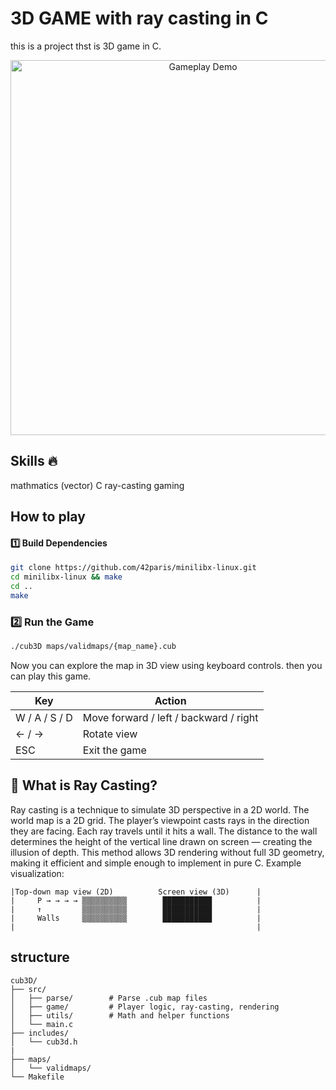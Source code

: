 # 3D GAME with ray casting in C

this is a project thst is 3D game in C.

<p align="center">
  <img src="https://github.com/Hen00af/Cub3D/blob/main/doc/gifs/Screencast%20from%2010-22-2025%2008-03-55%20AM%20(1).gif" alt="Gameplay Demo" width="600">
</p>

## Skills 🔥
mathmatics (vector)
C
ray-casting
gaming

## How to play
#### 1️⃣ Build Dependencies
```sh
git clone https://github.com/42paris/minilibx-linux.git
cd minilibx-linux && make
cd ..
make
```

### 2️⃣ Run the Game
```sh
./cub3D maps/validmaps/{map_name}.cub
```

Now you can explore the map in 3D view using keyboard controls.
then you can play this game.

| Key           | Action                                 |
| ------------- | -------------------------------------- |
| W / A / S / D | Move forward / left / backward / right |
| ← / →         | Rotate view                            |
| ESC           | Exit the game                          |

## 🧩 What is Ray Casting?

Ray casting is a technique to simulate 3D perspective in a 2D world.
The world map is a 2D grid.
The player’s viewpoint casts rays in the direction they are facing.
Each ray travels until it hits a wall.
The distance to the wall determines the height of the vertical line drawn on screen — creating the illusion of depth.
This method allows 3D rendering without full 3D geometry, making it efficient and simple enough to implement in pure C.
Example visualization:
```
|Top-down map view (2D)          Screen view (3D)      |
|     P → → → → ▒▒▒▒▒▒▒▒▒▒        ███████████          |
|     ↑         ▒▒▒▒▒▒▒▒▒▒        ███████████          |
|     Walls     ▒▒▒▒▒▒▒▒▒▒        ███████████          |
|                                                      |
```
## structure
```
cub3D/
├── src/
│   ├── parse/        # Parse .cub map files
│   ├── game/         # Player logic, ray-casting, rendering
│   ├── utils/        # Math and helper functions
│   └── main.c
├── includes/
│   └── cub3d.h
|
├── maps/
│   └── validmaps/
└── Makefile

```
